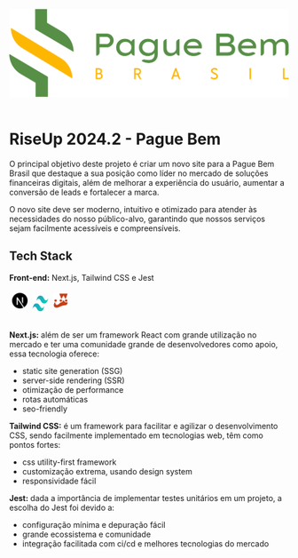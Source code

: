 <img src="./logo-pague-bem.png">
<br>
<br>

# RiseUp 2024.2 - Pague Bem

O principal objetivo deste projeto é criar um novo site para a Pague Bem Brasil que destaque a sua posição como líder no mercado de soluções financeiras digitais, além de melhorar a experiência do usuário, aumentar a conversão de leads e fortalecer a marca. 

O novo site deve ser moderno, intuitivo e otimizado para atender às necessidades do nosso público-alvo, garantindo que nossos serviços sejam facilmente acessíveis e compreensíveis.


## Tech Stack

**Front-end:** Next.js, Tailwind CSS e Jest
<br>

<div>
<img style="width: 28px; height: 28px; padding: 5px" src="./logo-nextjs.png">
<img style="width: 28px; height: 28px;] padding: 5px" src="./logo-tailwindcss.png">
<img style="width: 28px; height: 28px; padding: 5px" src="./logo-jest.png">
</div>

<br>

**Next.js:** além de ser um framework React com grande utilização no mercado e ter uma comunidade grande de desenvolvedores como apoio, essa tecnologia oferece: 
- static site generation (SSG)
- server-side rendering (SSR)
- otimização de performance
- rotas automáticas
- seo-friendly

**Tailwind CSS:** é um framework para facilitar e agilizar o desenvolvimento CSS, sendo facilmente implementado em tecnologias web, têm como pontos fortes: 
- css utility-first framework
- customização extrema, usando design system
- responsividade fácil

**Jest:** dada a importância de implementar testes unitários em um projeto, a escolha do Jest foi devido a: 
- configuração mínima e depuração fácil
- grande ecossistema e comunidade
- integração facilitada com ci/cd e melhores tecnologias do mercado



